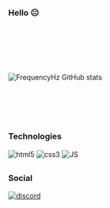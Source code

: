 ### Hello 😐
</br>

##

</br>
</br>

![FrequencyHz GitHub stats](https://github-readme-stats.vercel.app/api?username=FrequencyHz&show_icons=true&theme=codeSTACKr)


</br>

##

</br>


<div style="display: inline_block">
  
<h3>Technologies</h3>
  <img align="center" alt="html5" src="https://img.shields.io/badge/HTML5-E34F26?style=for-the-badge&logo=html5&logoColor=white">
  
  <img align="center" alt="css3" src="https://img.shields.io/badge/CSS3-1572B6?style=for-the-badge&logo=css3&logoColor=white">
  
  <img align="center" alt="JS" src="https://img.shields.io/badge/JavaScript-F7DF1E?style=for-the-badge&logo=javascript&logoColor=black">
  
  ##
  
  <h3>Social</h3>
  <a href="https://discordapp.com/users/609858713263538196/"><img align="center" alt="discord" src="https://img.shields.io/badge/Discord-7289DA?style=for-the-badge&logo=discord&logoColor=white" ></a>
  
  
    
</div>

  ##
